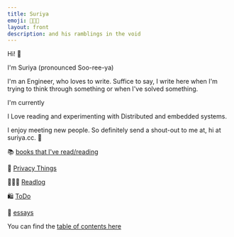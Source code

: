 ```yaml
---
title: Suriya
emoji: 🧑🏻‍💻
layout: front
description: and his ramblings in the void
---
```


Hi! 👋

I'm Suriya (pronounced Soo-ree-ya)

I'm an Engineer, who loves to write. Suffice to say, I write here when I'm trying to think through something or when I've solved something.

I'm currently

I Love reading and experimenting with Distributed and embedded systems.

I enjoy meeting new people. So definitely send a shout-out to me at, hi at suriya.cc. 🙂

📚  [books that I've read/reading](/books)

🚪 [Privacy Things](privacy)

🧑🏻‍🏫 [Readlog](/readlog)

🛍 [ToDo](/todo)

📜   [essays](/essays)

You can find the [table of contents here](/toc)





